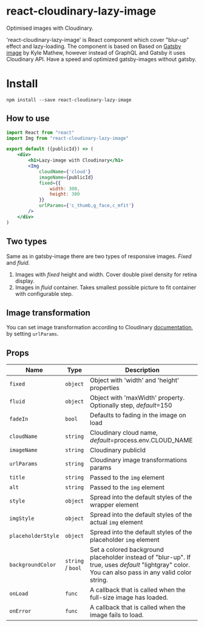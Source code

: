 # react-cloudinary-lazy-image
Optimised images with Cloudinary.

'react-cloudinary-lazy-image' is React component which cover "blur-up" effect and lazy-loading.
The component is based on Based on [Gatsby image](https://github.com/gatsbyjs/gatsby/blob/master/packages/gatsby-image) by Kyle Mathew,
however instead of GraphQL and Gatsby it uses Cloudinary API. Have a speed and optimized gatsby-images without gatsby.

# Install

`npm install --save react-cloudinary-lazy-image`

## How to use

```jsx
import React from "react"
import Img from "react-cloudinary-lazy-image"

export default ({publicId}) => (
    <div>
        <h1>Lazy-image with Cloudinary</h1>
        <Img
            cloudName={'cloud'}
            imageName={publicId}
            fixed={{
                width: 300,
                height: 300
            }}
            urlParams={'c_thumb,g_face,c_mfit'}
        />
    </div>
)
```

## Two types

Same as in gatsby-image there are two types of responsive images. _Fixed_ and _fluid_.
1. Images with _fixed_ height and width. Cover double pixel density for retina display.
2. Images in _fluid_ container. Takes smallest possible picture to fit container with configurable step.


## Image transformation

You can set image transformation according to Cloudinary [documentation](https://cloudinary.com/documentation/image_transformations),
by setting `urlParams`.

## Props

| Name                   | Type                | Description                                                                                                                                        |
| ---------------------- | ------------------- | -------------------------------------------------------------------------------------------------------------------------------------------------- |
| `fixed`                | `object`            | Object with 'width' and 'height' properties                                                                                                        |
| `fluid`                | `object`            | Object with 'maxWidth' property. Optionally step, _default_=150                                                                                    |
| `fadeIn`               | `bool`              | Defaults to fading in the image on load                                                                                                            |
| `cloudName`            | `string`            | Cloudinary cloud name, _default_=process.env.CLOUD_NAME                                                                                            |
| `imageName`            | `string`            | Cloudinary publicId                                                                                                                                |
| `urlParams`            | `string`            | Cloudinary image transformations params                                                                                                            |
| `title`                | `string`            | Passed to the `img` element                                                                                                                        |
| `alt`                  | `string`            | Passed to the `img` element                                                                                                                        |
| `style`                | `object`            | Spread into the default styles of the wrapper element                                                                                              |
| `imgStyle`             | `object`            | Spread into the default styles of the actual `img` element                                                                                         |
| `placeholderStyle`     | `object`            | Spread into the default styles of the placeholder `img` element                                                                                    |
| `backgroundColor`      | `string` / `bool`   | Set a colored background placeholder instead of "blur-up". If true, uses _default_ "lightgray" color. You can also pass in any valid color string. |
| `onLoad`               | `func`              | A callback that is called when the full-size image has loaded.                                                                                     |
| `onError`              | `func`              | A callback that is called when the image fails to load.                                                                                            |

